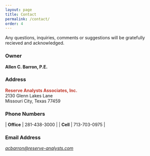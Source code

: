 ```yaml
---
layout: page
title: Contact
permalink: /contact/
order: 4
---
```

Any questions, inquiries, comments or suggestions will be gratefully recieved and acknowledged.

### Owner

**Allen C. Barron, P.E.**

### Address

<span style="color:#c0392b">**Reserve Analysts Associates, Inc.**</span>  
2130 Glenn Lakes Lane  
Missouri City, Texas 77459  

### Phone Numbers

| **Office** | 281-438-3000 |
| **Cell**   | 713-703-0975 |

### Email Address

[*acbarron@reserve-analysts.com*](mailto:acbarron@reserve-analysts.com)

<!-- ### Personnel -->
<!-- #### Associates: -->
<!-- * <span style="color:#c0392b">**Kevin J. Lant, P.G., P.G.S**</span>   -->
<!-- 	[klant@pelangi-resources.com](mailto:klant@pelangi-resources.com)   -->
<!-- 	918-804-7004 -->

<!-- *  <span style="color:#c0392b">**Kent B. Lina, P.E.**</span>   -->
<!-- 	[klina@att.net](mailto:klina@att.net)   -->
<!-- 	303-810-3590 -->

<!-- *  <span style="color:#c0392b">**Dennis W. Rohan**</span>   -->
<!-- 	[d.rohan@comcast.net](mailto:d.rohan@comcast.net)   -->
<!-- 	713-206-8112 -->
 
